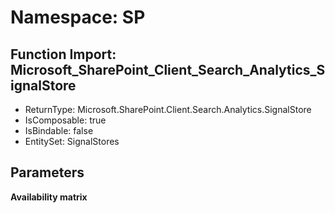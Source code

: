 # Namespace: SP

## Function Import: Microsoft_SharePoint_Client_Search_Analytics_SignalStore

- ReturnType: Microsoft.SharePoint.Client.Search.Analytics.SignalStore
- IsComposable: true
- IsBindable: false
- EntitySet: SignalStores

## Parameters

**Availability matrix**


